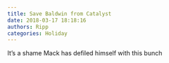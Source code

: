 ```yaml
---
title: Save Baldwin from Catalyst
date: 2018-03-17 18:18:16
authors: Ripp
categories: Holiday
---
```


 It’s a shame Mack has defiled himself with this bunch